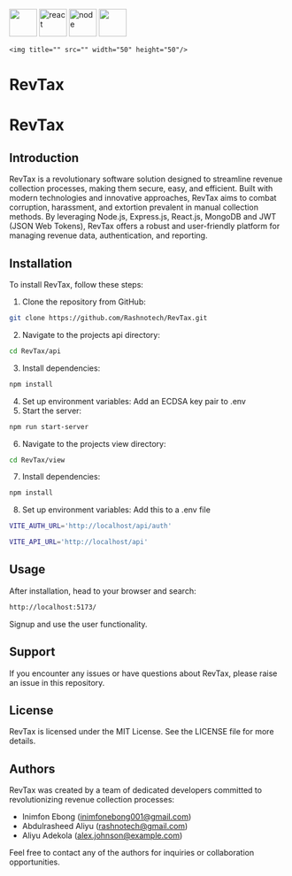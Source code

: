 <img src="https://upload.wikimedia.org/wikipedia/commons/d/db/Npm-logo.svg" width=50 height=50 /> <img title="react" src="https://upload.wikimedia.org/wikipedia/commons/a/a7/React-icon.svg" width="50" height="50"/> <img title="node" src="https://upload.wikimedia.org/wikipedia/commons/7/7e/Node.js_logo_2015.svg" width="50" height="50"/> <img title="" src="https://upload.wikimedia.org/wikipedia/commons/7/7e/Node.js_logo_2015.svg" width="50" height="50"/>

    <img title="" src="" width="50" height="50"/>

# RevTax


# RevTax

## Introduction

RevTax is a revolutionary software solution designed to streamline revenue collection processes, making them secure, easy, and efficient. Built with modern technologies and innovative approaches, RevTax aims to combat corruption, harassment, and extortion prevalent in manual collection methods. By leveraging Node.js, Express.js, React.js, MongoDB and JWT (JSON Web Tokens), RevTax offers a robust and user-friendly platform for managing revenue data, authentication, and reporting.

## Installation

To install RevTax, follow these steps:
1. Clone the repository from GitHub:
```bash
git clone https://github.com/Rashnotech/RevTax.git
```
2. Navigate to the projects api directory:
```bash
cd RevTax/api
```
3. Install dependencies:
```bash
npm install
```
4. Set up environment variables: Add an ECDSA key pair to .env
5. Start the server:
```bash
npm run start-server
```
6. Navigate to the projects view directory:
```bash
cd RevTax/view
```
7. Install dependencies:
```bash
npm install
```
8. Set up environment variables: Add this to a .env file
```bash
VITE_AUTH_URL='http://localhost/api/auth'

VITE_API_URL='http://localhost/api'
```

## Usage

After installation, head to your browser and search:
```bash
http://localhost:5173/
```
Signup and use the user functionality.

## Support

If you encounter any issues or have questions about RevTax, please raise an issue in this repository.

## License

RevTax is licensed under the MIT License. See the LICENSE file for more details.

## Authors

RevTax was created by a team of dedicated developers committed to revolutionizing revenue collection processes:
- Inimfon Ebong (inimfonebong001@gmail.com)
- Abdulrasheed Aliyu (rashnotech@gmail.com)
- Aliyu Adekola (alex.johnson@example.com)

Feel free to contact any of the authors for inquiries or collaboration opportunities.
